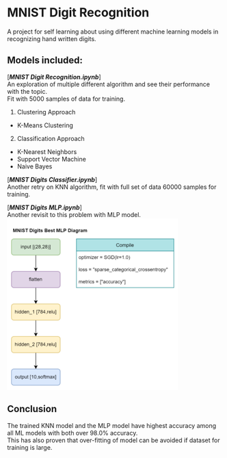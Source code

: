# MNIST Digit Recognition
A project for self learning about using different machine learning models in recognizing hand written digits.

## Models included:
[***MNIST Digit Recognition.ipynb***]\
An exploration of multiple different algorithm and see their performance with the topic.\
Fit with 5000 samples of data for training.
1. Clustering Approach
  * K-Means Clustering
2. Classification Approach
  * K-Nearest Neighbors
  * Support Vector Machine
  * Naive Bayes


[***MNIST Digits Classifier.ipynb***]\
Another retry on KNN algorithm, fit with full set of data 60000 samples for training.

[***MNIST Digits MLP.ipynb***]\
Another revisit to this problem with MLP model.\
<img src="Images/MNIST_Digits_MLP_Architecture_best.png" alt="drawing" width="400"/>

## Conclusion
The trained KNN model and the MLP model have highest accuracy among all ML models with both over 98.0% accuracy.\
This has also proven that over-fitting of model can be avoided if dataset for training is large.
